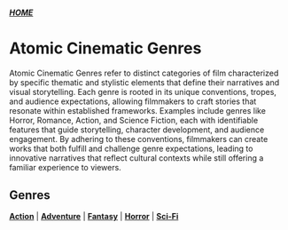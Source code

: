 ##### [HOME](../../index.md)

# Atomic Cinematic Genres

Atomic Cinematic Genres refer to distinct categories of film characterized by specific thematic and stylistic elements that define their narratives and visual storytelling. Each genre is rooted in its unique conventions, tropes, and audience expectations, allowing filmmakers to craft stories that resonate within established frameworks. Examples include genres like Horror, Romance, Action, and Science Fiction, each with identifiable features that guide storytelling, character development, and audience engagement. By adhering to these conventions, filmmakers can create works that both fulfill and challenge genre expectations, leading to innovative narratives that reflect cultural contexts while still offering a familiar experience to viewers.

## Genres

**[Action](action.md)** | **[Adventure](adventure.md)** | **[Fantasy](fantasy.md)** | **[Horror](horror.md)** | **[Sci-Fi](scifi.md)**
